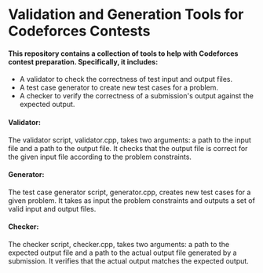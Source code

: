 # Validation and Generation Tools for Codeforces Contests
#### This repository contains a collection of tools to help with Codeforces contest preparation. Specifically, it includes:

- A validator to check the correctness of test input and output files.
- A test case generator to create new test cases for a problem.
- A checker to verify the correctness of a submission's output against the expected output.

#### Validator:
The validator script, validator.cpp, takes two arguments: a path to the input file and a path to the output file. It checks that the output file is correct for the given input file according to the problem constraints.

#### Generator:
The test case generator script, generator.cpp, creates new test cases for a given problem. It takes as input the problem constraints and outputs a set of valid input and output files.

#### Checker:
The checker script, checker.cpp, takes two arguments: a path to the expected output file and a path to the actual output file generated by a submission. It verifies that the actual output matches the expected output.

